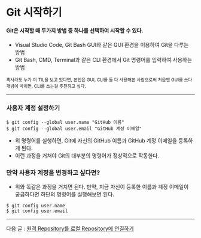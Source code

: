 # Git 시작하기

#### Git은 시작할 때 두가지 방법 중 하나를 선택하여 시작할 수 있다.
- Visual Studio Code, Git Bash GUI와 같은 GUI 환경을 이용하여 Git을 다루는 방법
- Git Bash, CMD, Terminal과 같은 CLI 환경에서 Git 명령어를 입력하여 사용하는 방법

<small> 혹시라도 누가 이 TIL을 보고 있다면, 본인은 GUI, CLI를 둘 다 사용해본 사람으로써 처음엔 GUI를 쓰다 개념이 박히면, CLI를 쓰는걸 추천하고 싶다.</small>

<hr>

### 사용자 계정 설정하기

```
$ git config --global user.name "GitHub 이름"
$ git config --global user.email "GitHub 계정 이메일"
```

- 위 명령어를 실행하면, Git에 자신의 GitHub 이름과 GitHub 계정 이메일을 등록하게 된다.
- 이런 과정을 거쳐야 Git의 대부분의 명령어가 정상적으로 작동한다.

### 만약 사용자 계정을 변경하고 싶다면?
- 위와 똑같은 과정을 거치면 된다. 만약, 지금 자신이 등록한 이름과 계정 이메일이 궁금하다면 하단의 명령어를 실행해보면 된다.

```
$ git config user.name
$ git config user.email
```

<hr>

다음 글 : [원격 Repository를 로컬 Repository에 연결하기](#)